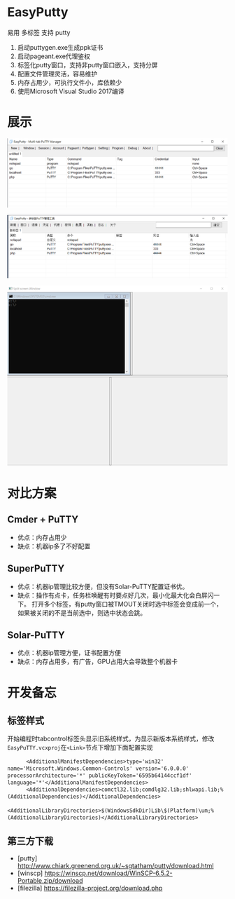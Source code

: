 # EasyPutty
易用 多标签 支持 putty

1. 启动puttygen.exe生成ppk证书
2. 启动pageant.exe代理鉴权
3. 标签化putty窗口，支持非putty窗口嵌入，支持分屏
4. 配置文件管理灵活，容易维护
5. 内存占用少，可执行文件小，库依赖少
6. 使用Microsoft Visual Studio 2017编译

# 展示

![英文](images/en.png)

![中文](images/zh_cn.png)

![分屏](images/split.png)

# 对比方案

## Cmder + PuTTY
- 优点：内存占用少
- 缺点：机器ip多了不好配置

## SuperPuTTY
- 优点：机器ip管理比较方便，但没有Solar-PuTTY配置证书优。
- 缺点：操作有点卡，任务栏唤醒有时要点好几次，最小化最大化会白屏闪一下。
        打开多个标签，有putty窗口被TMOUT关闭时选中标签会变成前一个，如果被关闭的不是当前选中，则选中状态会跳。

## Solar-PuTTY
- 优点：机器ip管理方便，证书配置方便
- 缺点：内存占用多，有广告，GPU占用大会导致整个机器卡

# 开发备忘

## 标签样式
开始编程时tabcontrol标签头显示旧系统样式，为显示新版本系统样式，修改`EasyPuTTY.vcxproj`在`<Link>`节点下增加下面配置实现
```
      <AdditionalManifestDependencies>type='win32' name='Microsoft.Windows.Common-Controls' version='6.0.0.0' processorArchitecture='*' publicKeyToken='6595b64144ccf1df' language='*'</AdditionalManifestDependencies>
      <AdditionalDependencies>comctl32.lib;comdlg32.lib;shlwapi.lib;%(AdditionalDependencies)</AdditionalDependencies>
      <AdditionalLibraryDirectories>$(WindowsSdkDir)Lib\$(Platform)\um;%(AdditionalLibraryDirectories)</AdditionalLibraryDirectories>
```

## 第三方下载
- [putty] http://www.chiark.greenend.org.uk/~sgtatham/putty/download.html
- [winscp] https://winscp.net/download/WinSCP-6.5.2-Portable.zip/download
- [filezilla] https://filezilla-project.org/download.php
